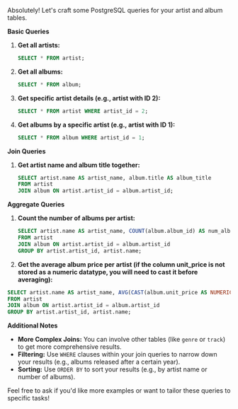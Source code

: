 Absolutely! Let's craft some PostgreSQL queries for your artist and album tables.

**Basic Queries**

1. **Get all artists:**
   ```sql
   SELECT * FROM artist;
   ```

2. **Get all albums:**
   ```sql
   SELECT * FROM album;
   ```

3. **Get specific artist details (e.g., artist with ID 2):**
   ```sql
   SELECT * FROM artist WHERE artist_id = 2;
   ```

4. **Get albums by a specific artist (e.g., artist with ID 1):**
   ```sql
   SELECT * FROM album WHERE artist_id = 1;
   ```

**Join Queries**

1. **Get artist name and album title together:**
   ```sql
   SELECT artist.name AS artist_name, album.title AS album_title
   FROM artist
   JOIN album ON artist.artist_id = album.artist_id;
   ```

**Aggregate Queries**

1. **Count the number of albums per artist:**
   ```sql
   SELECT artist.name AS artist_name, COUNT(album.album_id) AS num_albums
   FROM artist
   JOIN album ON artist.artist_id = album.artist_id
   GROUP BY artist.artist_id, artist.name; 
   ```
2. **Get the average album price per artist (if the column unit_price is not stored as a numeric datatype, you will need to cast it before averaging):**

```sql
SELECT artist.name AS artist_name, AVG(CAST(album.unit_price AS NUMERIC)) AS avg_price
FROM artist
JOIN album ON artist.artist_id = album.artist_id
GROUP BY artist.artist_id, artist.name; 
```
**Additional Notes**
* **More Complex Joins:**  You can involve other tables (like `genre` or `track`) to get more comprehensive results.
* **Filtering:** Use `WHERE` clauses within your join queries to narrow down your results (e.g., albums released after a certain year).
* **Sorting:** Use `ORDER BY` to sort your results (e.g., by artist name or number of albums). 

Feel free to ask if you'd like more examples or want to tailor these queries to specific tasks!